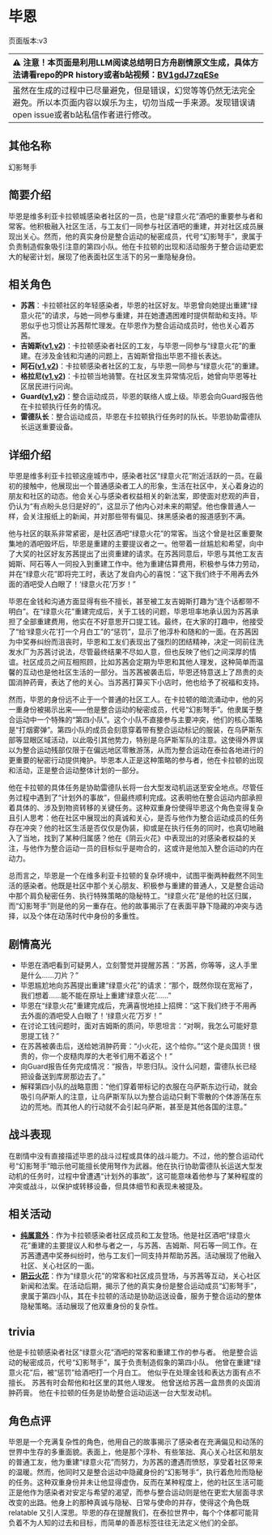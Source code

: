 # 毕恩
页面版本:v3
 

| :warning: 注意！本页面是利用LLM阅读总结明日方舟剧情原文生成，具体方法请看repo的PR history或者b站视频：[BV1gdJ7zqESe](https://www.bilibili.com/video/BV1gdJ7zqESe/)         |
|:----------------------------|
| 虽然在生成的过程中已尽量避免，但是错误，幻觉等等仍然无法完全避免。所以本页面内容以娱乐为主，切勿当成一手来源。发现错误请open issue或者b站私信作者进行修改。|



## 其他名称
幻影弩手
## 简要介绍
毕恩是维多利亚卡拉顿城感染者社区的一员，也是“绿意火花”酒吧的重要参与者和常客。他积极融入社区生活，与工友们一同参与社区酒吧的重建，并对社区成员展现出关心。然而，他的真实身份是整合运动的秘密成员，代号“幻影弩手”，隶属于负责制造假象吸引注意的第四小队。他在卡拉顿的出现和活动服务于整合运动更宏大的秘密计划，展现了他表面社区生活下的另一重隐秘身份。
## 相关角色
-   **苏茜**：卡拉顿社区的年轻感染者，毕恩的社区好友。毕恩曾向她提出重建“绿意火花”的请求，与她一同参与重建，并在她遭遇困难时提供帮助和支持。毕恩似乎也习惯让苏茜帮忙理发。在毕恩作为整合运动成员时，他也关心着苏茜。
-   **吉姆斯([v1](../chars/extended_char_ji_mu_si.md),[v2](extended_char_ji_mu_si.md))**：卡拉顿感染者社区的工友，与毕恩一同参与“绿意火花”的重建。在涉及金钱和沟通的问题上，吉姆斯曾指出毕恩不擅长表达。
-   **阿石([v1](../chars/extended_char_a_shi.md),[v2](extended_char_a_shi.md))**：卡拉顿感染者社区的工友，与毕恩一同参与“绿意火花”的重建。
-   **格拉尼([v1](../chars/char_220_grani.md),[v2](char_220_grani.md))**：卡拉顿当地骑警。在社区发生异常情况后，她曾向毕恩等社区居民进行问询。
-   **Guard([v1](../chars/extended_char_Guard.md),[v2](extended_char_Guard.md))**：整合运动成员，毕恩的联络人或上级。毕恩会向Guard报告他在卡拉顿执行任务的情况。
-   **雷德队长**：整合运动成员，毕恩在卡拉顿执行任务时的队长。毕恩协助雷德队长运送重要设备。
## 详细介绍
毕恩是维多利亚卡拉顿这座城市中，感染者社区“绿意火花”附近活跃的一员。在最初的接触中，他展现出一个普通感染者工人的形象，生活在社区中，关心着身边的朋友和社区的动态。他会关心与感染者权益相关的新法案，即使面对悲观的声音，仍认为“有点盼头总归是好的”，这显示了他内心对未来的期望。他也像普通人一样，会关注报纸上的新闻，并对那些带有偏见、抹黑感染者的报道感到不满。

他与社区的联系非常紧密，是社区酒吧“绿意火花”的常客。当这个曾是社区重要聚集地的酒吧毁坏后，毕恩是重建的主要提议者之一。他带着一丝尴尬和希望，向中了大奖的社区好友苏茜提出了出资重建的请求。在苏茜同意后，毕恩与其他工友吉姆斯、阿石等人一同投入到重建工作中。他为重建估算费用，积极参与体力劳动，并在“绿意火花”即将完工时，表达了发自内心的喜悦：“这下我们终于不用再去外面的酒吧受人白眼了！‘绿意火花’万岁！”

毕恩在金钱和沟通方面显得有些不擅长，甚至被工友吉姆斯打趣为“连个话都带不明白”。在“绿意火花”重建完成后，关于工钱的问题，毕恩坦率地承认因为苏茜承担了全部重建费用，他实在不好意思开口提工钱。最终，在大家的打趣中，他接受了“给‘绿意火花’打一个月白工”的“惩罚”，显示了他淳朴和随和的一面。在苏茜因为中奖券纠纷而沮丧时，毕恩和工友们表现出了强烈的团结精神，决定一同前往洗发水厂为苏茜讨说法，尽管最终结果不尽如人意，但也反映了他们之间深厚的情谊。社区成员之间互相照顾，比如苏茜会定期为毕恩和其他人理发，这种简单而温馨的互动也是他社区生活的一部分。当苏茜被袭击后，毕恩还特意送上了昂贵的炎国消肿药膏，表达了他的关心。当苏茜打算买下小店时，他也给予了祝福和支持。

然而，毕恩的身份远不止于一个普通的社区工人。在卡拉顿的暗流涌动中，他的另一重身份被揭示出来——他是整合运动的秘密成员，代号“幻影弩手”。他隶属于整合运动中一个特殊的“第四小队”。这个小队不直接参与主要冲突，他们的核心策略是“打烟雾弹”。第四小队的成员会刻意穿着带有整合运动标记的服装，在乌萨斯东部等显眼区域活动，以此吸引其他势力，特别是乌萨斯军队的注意。这使得外界误以为整合运动残部仅限于在偏远地区零散游荡，从而为整合运动在泰拉各地进行的更重要的秘密行动提供掩护。毕恩本人正是这种策略的参与者，他在卡拉顿的出现和活动，正是整合运动整体计划的一部分。

他在卡拉顿的具体任务是协助雷德队长将一台大型发动机运送至安全地点。尽管任务过程中遇到了“计划外的事故”，但最终顺利完成。这表明他在整合运动内部承担着具体的、涉及到物资转移的关键任务。这种双重身份使得毕恩这个角色变得复杂且引人思考：他在社区中展现出的真诚和关心，是否与他作为整合运动成员的任务存在冲突？他的社区生活是否仅仅是伪装，抑或是在执行任务的同时，也真切地融入了当地，找到了某种归属感？他在《阴云火花》中表现出的对感染者权益的关注，与他作为整合运动一员的目标似乎是吻合的，这或许是他加入整合运动的内在动力。

总而言之，毕恩是一个在维多利亚卡拉顿的复杂环境中，试图平衡两种截然不同生活的感染者。他既是社区中那个关心朋友、积极参与重建的普通人，又是整合运动中那个肩负秘密任务、执行特殊策略的隐秘特工。“绿意火花”是他的社区归属，而“幻影弩手”则是他的另一重存在。他的故事揭示了在表面平静下隐藏的冲突与选择，以及个体在动荡时代中身份的多重性。
## 剧情高光
-   毕恩在酒吧看到可疑男人，立刻警觉并提醒苏茜：“苏茜，你等等，这人手里是什么......刀片？”
-   毕恩尴尬地向苏茜提出重建“绿意火花”的请求：“那个，既然你现在宽裕了，我们想着......能不能在原址上重建‘绿意火花’......”
-   毕恩在“绿意火花”重建完成后，充满喜悦地挂上招牌：“这下我们终于不用再去外面的酒吧受人白眼了！‘绿意火花’万岁！”
-   在讨论工钱问题时，面对吉姆斯的质问，毕恩坦言：“对啊，我怎么可能好意思提工钱？”
-   在苏茜被袭击后，送给她消肿药膏：“小火花，这个给你。”“这个是炎国货！很贵的，你一个皮糙肉厚的大老爷们用不着这个！”
-   向Guard报告任务完成情况：“报告，毕恩归队。没什么问题，雷德队长已经把设备送到库房那边去了。”
-   解释第四小队的战略意图：“他们穿着带标记的衣服在乌萨斯东边行动，就会吸引乌萨斯人的注意，让乌萨斯军队以为整合运动只剩下零散的个体游荡在东边的荒地。而其他人的行动就不会引起乌萨斯，甚至是其他各国的注意。”
## 战斗表现
在剧情中没有直接描述毕恩的战斗过程或具体的战斗能力。不过，他的整合运动代号“幻影弩手”暗示他可能擅长使用弩作为武器。他在执行协助雷德队长运送大型发动机的任务时，过程中曾遭遇“计划外的事故”，这可能意味着他参与了某种程度的冲突或战斗，以保护或转移设备，但具体细节和表现未被提及。
## 相关活动
-   **[纯属意外](../stories/story_gdglow_set_1.md)**：作为卡拉顿感染者社区成员和工友登场。他是社区酒吧“绿意火花”重建的主要提议人和参与者之一，与苏茜、吉姆斯、阿石等一同工作。在苏茜遭遇中奖券纠纷时，他与工友们一同支持并帮助苏茜。活动展现了他融入社区、关心社区的一面。
-   **[阴云火花](../stories/act10mini.md)**：作为“绿意火花”的常客和社区成员登场，与苏茜等互动，关心社区新闻和法案。在活动后期，揭示了他的真实身份是整合运动成员“幻影弩手”，隶属于第四小队，其在卡拉顿的活动是协助运送设备，服务于整合运动的整体隐秘策略。活动展现了他双重身份的复杂性。
## trivia
他是卡拉顿感染者社区“绿意火花”酒吧的常客和重建工作的参与者。
他是整合运动的秘密成员，代号“幻影弩手”，属于负责制造假象的第四小队。
他曾在重建“绿意火花”后，被“惩罚”给酒吧打一个月白工。
他似乎在处理金钱和表达方面有点不擅长。
苏茜有时会帮他和社区里的其他人理发。
他曾送给苏茜一盒昂贵的炎国消肿药膏。
他在卡拉顿的任务是协助整合运动运送一台大型发动机。
## 角色点评
毕恩是一个充满复杂性的角色，他用自己的故事揭示了感染者在充满偏见和动荡的世界中生存的多重面貌。表面上，他是那个淳朴、有些笨拙、真心关心社区和朋友的普通工友，他为重建“绿意火花”而努力，为苏茜的遭遇而愤怒，享受着社区带来的温暖。然而，他同时又是整合运动中隐藏身份的“幻影弩手”，执行着危险而隐秘的任务。这种双重身份并未让他显得虚伪，反而在某种程度上，他的社区生活可能正是他作为感染者对安定与希望的渴望，而参与整合运动则是他在更宏大层面寻求改变的出路。他身上的那种真诚与隐秘、日常与使命的并存，使得这个角色既 relatable 又引人深思。毕恩的存在提醒我们，在泰拉世界中，每个个体都可能背负着不为人知的过去和目标，而简单的善恶标签往往无法定义他们的全部。